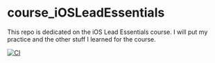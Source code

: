 # course_iOSLeadEssentials
This repo is dedicated on the iOS Lead Essentials course. I will put my practice and the other stuff I learned for the course.

[![CI](https://github.com/shadmazumder/course_iOSLeadEssentials/actions/workflows/swift.yml/badge.svg)](https://github.com/shadmazumder/course_iOSLeadEssentials/actions/workflows/swift.yml)
